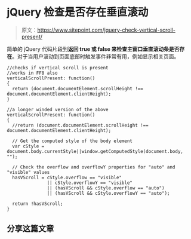 # jQuery 检查是否存在垂直滚动

> 原文：<https://www.sitepoint.com/jquery-check-vertical-scroll-present/>

简单的 jQuery 代码片段到**返回 true 或 false 来检查主窗口垂直滚动条是否存在**。对于当用户滚动到页面底部时触发事件非常有用，例如显示相关页面。


```
//checks if vertical scroll is present
//works in FF8 also
verticalScrollPresent: function()
{
  return (document.documentElement.scrollHeight !== document.documentElement.clientHeight);
}
```

```
//a longer winded version of the above
verticalScrollPresent: function()
{
  //return (document.documentElement.scrollHeight !== document.documentElement.clientHeight);

  // Get the computed style of the body element
  var cStyle = document.body.currentStyle||window.getComputedStyle(document.body, "");

  // Check the overflow and overflowY properties for "auto" and "visible" values
  hasVScroll = cStyle.overflow == "visible"
               || cStyle.overflowY == "visible"
               || (hasVScroll && cStyle.overflow == "auto")
               || (hasVScroll && cStyle.overflowY == "auto");

  return !hasVScroll;
}
```

## 分享这篇文章